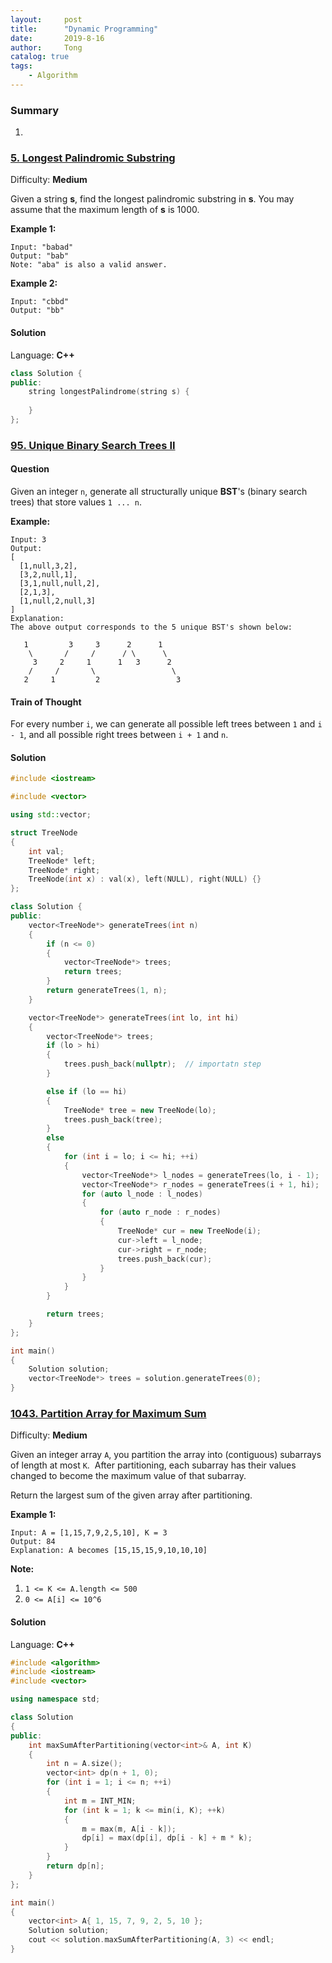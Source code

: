 ```yaml
---
layout:     post
title:      "Dynamic Programming"
date:       2019-8-16
author:     Tong
catalog: true
tags:
    - Algorithm
---
```


### Summary

1.


### [5\. Longest Palindromic Substring](https://leetcode.com/problems/longest-palindromic-substring/)

Difficulty: **Medium**


Given a string **s**, find the longest palindromic substring in **s**. You may assume that the maximum length of **s** is 1000.

**Example 1:**

```
Input: "babad"
Output: "bab"
Note: "aba" is also a valid answer.
```

**Example 2:**

```
Input: "cbbd"
Output: "bb"
```


#### Solution

Language: **C++**

```c++
class Solution {
public:
    string longestPalindrome(string s) {
        
    }
};
```

### [95. Unique Binary Search Trees II](https://leetcode.com/problems/unique-binary-search-trees-ii/)

#### Question

Given an integer `n`, generate all structurally unique __BST__'s (binary search trees) that store values `1 ... n`.

__Example:__
```
Input: 3
Output:
[
  [1,null,3,2],
  [3,2,null,1],
  [3,1,null,null,2],
  [2,1,3],
  [1,null,2,null,3]
]
Explanation:
The above output corresponds to the 5 unique BST's shown below:

   1         3     3      2      1
    \       /     /      / \      \
     3     2     1      1   3      2
    /     /       \                 \
   2     1         2                 3
```

#### Train of Thought

For every number `i`, we can generate all possible left trees between `1` and `i - 1`, and all possible right trees between `i + 1` and `n`.

#### Solution
```cpp
#include <iostream>

#include <vector>

using std::vector;

struct TreeNode
{
	int val;
	TreeNode* left;
	TreeNode* right;
	TreeNode(int x) : val(x), left(NULL), right(NULL) {}
};

class Solution {
public:
	vector<TreeNode*> generateTrees(int n)
	{
		if (n <= 0)
		{
			vector<TreeNode*> trees;
			return trees;
		}
		return generateTrees(1, n);
	}

	vector<TreeNode*> generateTrees(int lo, int hi)
	{
		vector<TreeNode*> trees;
		if (lo > hi)
		{
			trees.push_back(nullptr);  // importatn step
		}

		else if (lo == hi)
		{
			TreeNode* tree = new TreeNode(lo);
			trees.push_back(tree);
		}
		else
		{
			for (int i = lo; i <= hi; ++i)
			{
				vector<TreeNode*> l_nodes = generateTrees(lo, i - 1);
				vector<TreeNode*> r_nodes = generateTrees(i + 1, hi);
				for (auto l_node : l_nodes)
				{
					for (auto r_node : r_nodes)
					{
						TreeNode* cur = new TreeNode(i);
						cur->left = l_node;
						cur->right = r_node;
						trees.push_back(cur);
					}
				}
			}
		}

		return trees;
	}
};

int main()
{
	Solution solution;
	vector<TreeNode*> trees = solution.generateTrees(0);
}
```



### [1043\. Partition Array for Maximum Sum](https://leetcode.com/problems/partition-array-for-maximum-sum/)

Difficulty: **Medium**


Given an integer array `A`, you partition the array into (contiguous) subarrays of length at most `K`.  After partitioning, each subarray has their values changed to become the maximum value of that subarray.

Return the largest sum of the given array after partitioning.

**Example 1:**

```
Input: A = [1,15,7,9,2,5,10], K = 3
Output: 84
Explanation: A becomes [15,15,15,9,10,10,10]
```

**Note:**

1.  `1 <= K <= A.length <= 500`
2.  `0 <= A[i] <= 10^6`


#### Solution

Language: **C++**

```c++
#include <algorithm>
#include <iostream>
#include <vector>

using namespace std;

class Solution
{
public:
	int maxSumAfterPartitioning(vector<int>& A, int K)
	{
		int n = A.size();
		vector<int> dp(n + 1, 0);
		for (int i = 1; i <= n; ++i)
		{
			int m = INT_MIN;
			for (int k = 1; k <= min(i, K); ++k)
			{
				m = max(m, A[i - k]);
				dp[i] = max(dp[i], dp[i - k] + m * k);
			}
		}
		return dp[n];
	}
};

int main()
{
	vector<int> A{ 1, 15, 7, 9, 2, 5, 10 };
	Solution solution;
	cout << solution.maxSumAfterPartitioning(A, 3) << endl;
}

```

